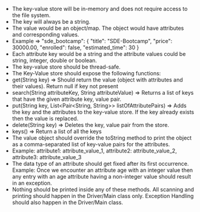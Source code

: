 * The key-value store will be in-memory and does not require access to the file system.
* The key will always be a string.
* The value would be an object/map. The object would have attributes and corresponding values.
* Example => "sde_bootcamp": { "title": "SDE-Bootcamp", "price": 30000.00, "enrolled": false, "estimated_time": 30 }
* Each attribute key would be a string and the attribute values could be string, integer, double or boolean.
* The key-value store should be thread-safe.
* The Key-Value store should expose the following functions:
* get(String key) => Should return the value (object with attributes and their values). Return null if key not present
* search(String attributeKey, String attributeValue) => Returns a list of keys that have the given attribute key, value pair.
* put(String key, List<Pair<String, String>> listOfAttributePairs) => Adds the key and the attributes to the key-value store. If the key already exists then the value is replaced.
* delete(String key) => Deletes the key, value pair from the store.
* keys() => Return a list of all the keys
* The value object should override the toString method to print the object as a comma-separated list of key-value pairs for the attributes.
* Example: attribute1: attribute_value_1, attribute2: attribute_value_2, attribute3: attribute_value_3
* The data type of an attribute should get fixed after its first occurrence. Example: Once we encounter an attribute age with an integer value then any entry with an age attribute having a non-integer value should result in an exception.
* Nothing should be printed inside any of these methods. All scanning and printing should happen in the Driver/Main class only. Exception Handling should also happen in the Driver/Main class.
